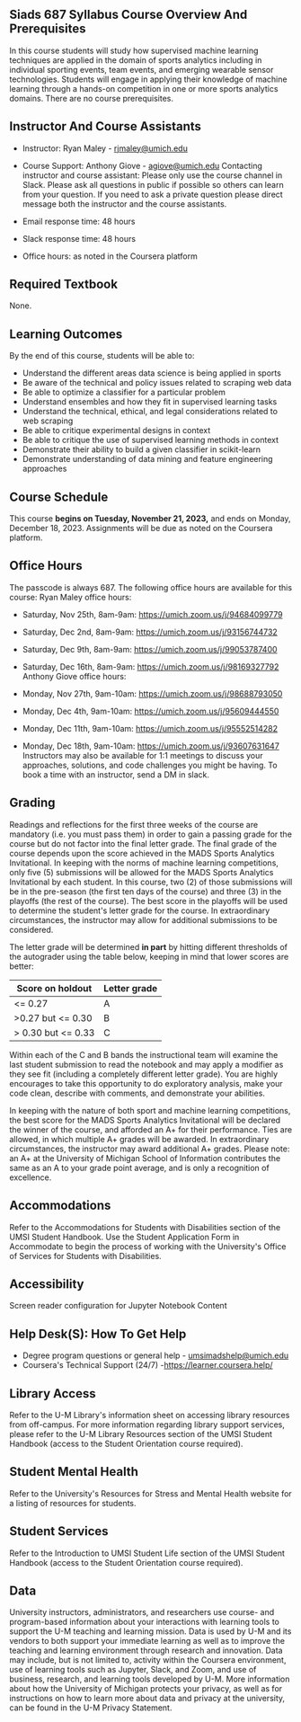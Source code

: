 ## Siads 687 Syllabus Course Overview And Prerequisites

In this course students will study how supervised machine learning techniques are applied in the domain of sports analytics including in individual sporting events, team events, and emerging wearable sensor technologies. Students will engage in applying their knowledge of machine learning through a hands-on competition in one or more sports analytics domains. There are no course prerequisites.

## Instructor And Course Assistants

- Instructor: Ryan Maley - rjmaley@umich.edu
- Course Support: Anthony Giove - agiove@umich.edu Contacting instructor and course assistant: Please only use the course channel in Slack. Please ask all questions in public if possible so others can learn from your question. If you need to ask a private question please direct message both the instructor and the course assistants.

- Email response time: 48 hours
- Slack response time: 48 hours
- Office hours: as noted in the Coursera platform

## Required Textbook

None.

## Learning Outcomes

By the end of this course, students will be able to:

- Understand the different areas data science is being applied in sports
- Be aware of the technical and policy issues related to scraping web data
- Be able to optimize a classifier for a particular problem
- Understand ensembles and how they fit in supervised learning tasks
- Understand the technical, ethical, and legal considerations related to web scraping
- Be able to critique experimental designs in context
- Be able to critique the use of supervised learning methods in context
- Demonstrate their ability to build a given classifier in scikit-learn
- Demonstrate understanding of data mining and feature engineering approaches

## Course Schedule

This course **begins on Tuesday, November 21, 2023,** and ends on Monday, December
18, 2023. Assignments will be due as noted on the Coursera platform.

## Office Hours

The passcode is always 687. The following office hours are available for this course:
Ryan Maley office hours:

- Saturday, Nov 25th, 8am-9am: https://umich.zoom.us/j/94684099779
- Saturday, Dec 2nd, 8am-9am: https://umich.zoom.us/j/93156744732
- Saturday, Dec 9th, 8am-9am: https://umich.zoom.us/j/99053787400
- Saturday, Dec 16th, 8am-9am: https://umich.zoom.us/j/98169327792 Anthony Giove office hours:

- Monday, Nov 27th, 9am-10am: https://umich.zoom.us/j/98688793050
- Monday, Dec 4th, 9am-10am: https://umich.zoom.us/j/95609444550
- Monday, Dec 11th, 9am-10am: https://umich.zoom.us/j/95552514282
- Monday, Dec 18th, 9am-10am: https://umich.zoom.us/j/93607631647 Instructors may also be available for 1:1 meetings to discuss your approaches, solutions, and code challenges you might be having. To book a time with an instructor, send a DM in slack.

## Grading

Readings and reflections for the first three weeks of the course are mandatory (i.e. you must pass them) in order to gain a passing grade for the course but do not factor into the final letter grade. The final grade of the course depends upon the score achieved in the MADS Sports Analytics Invitational. In keeping with the norms of machine learning competitions, only five (5) submissions will be allowed for the MADS Sports Analytics Invitational by each student. In this course, two (2) of those submissions will be in the pre-season (the first ten days of the course) and three (3) in the playoffs (the rest of the course). The best score in the playoffs will be used to determine the student's letter grade for the course. In extraordinary circumstances, the instructor may allow for additional submissions to be considered.

The letter grade will be determined **in part** by hitting different thresholds of the autograder using the table below, keeping in mind that lower scores are better:

| Score on holdout   | Letter grade |
| ------------------ | ------------ |
| <= 0.27            | A            |
| >0.27 but <= 0.30  | B            |
| > 0.30 but <= 0.33 | C            |

Within each of the C and B bands the instructional team will examine the last student submission to read the notebook and may apply a modifier as they see fit (including a completely different letter grade). You are highly encourages to take this opportunity to do exploratory analysis, make your code clean, describe with comments, and demonstrate your abilities.

In keeping with the nature of both sport and machine learning competitions, the best score for the MADS Sports Analytics Invitational will be declared the winner of the course, and afforded an A+ for their performance. Ties are allowed, in which multiple A+ grades will be awarded. In extraordinary circumstances, the instructor may award additional A+ grades. Please note: an A+ at the University of Michigan School of Information contributes the same as an A to your grade point average, and is only a recognition of excellence.

## Accommodations

Refer to the Accommodations for Students with Disabilities section of the UMSI Student Handbook. Use the Student Application Form in Accommodate to begin the process of working with the University's Office of Services for Students with Disabilities.

## Accessibility

Screen reader configuration for Jupyter Notebook Content

## Help Desk(S): How To Get Help

- Degree program questions or general help - umsimadshelp@umich.edu
- Coursera's Technical Support (24/7) -https://learner.coursera.help/

## Library Access

Refer to the U-M Library's information sheet on accessing library resources from off-campus. For more information regarding library support services, please refer to the U-M Library Resources section of the UMSI Student Handbook (access to the Student Orientation course required).

## Student Mental Health

Refer to the University's Resources for Stress and Mental Health website for a listing of resources for students.

## Student Services

Refer to the Introduction to UMSI Student Life section of the UMSI Student Handbook (access to the Student Orientation course required).

## Data

University instructors, administrators, and researchers use course- and program-based information about your interactions with learning tools to support the U-M teaching and learning mission. Data is used by U-M and its vendors to both support your immediate learning as well as to improve the teaching and learning environment through research and innovation. Data may include, but is not limited to, activity within the Coursera environment, use of learning tools such as Jupyter, Slack, and Zoom, and use of business, research, and learning tools developed by U-M. More information about how the University of Michigan protects your privacy, as well as for instructions on how to learn more about data and privacy at the university, can be found in the U-M Privacy Statement.
